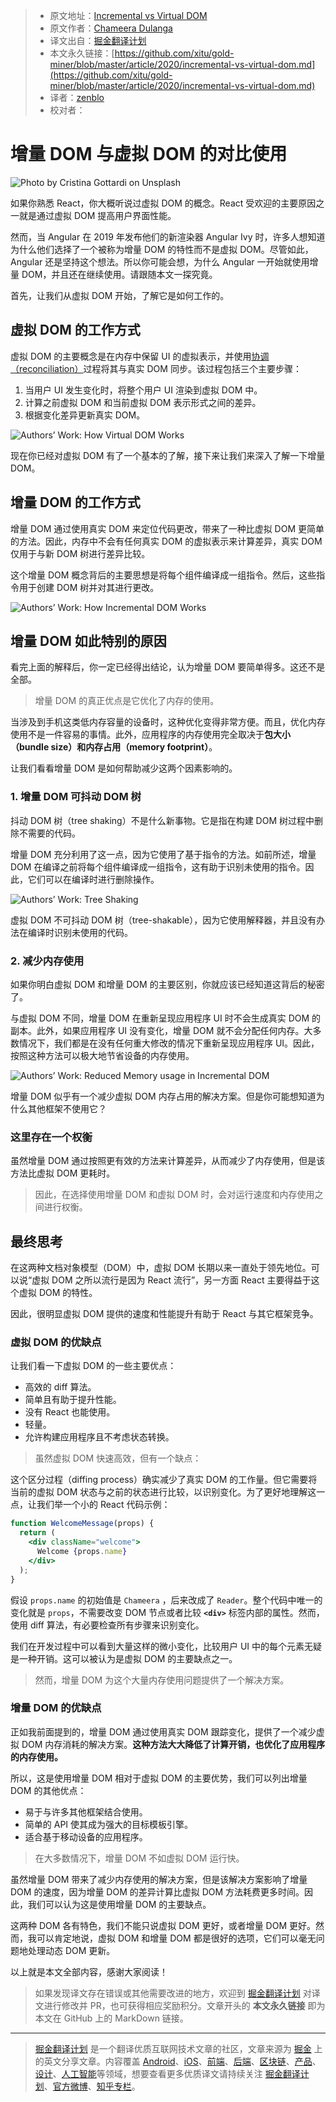 > * 原文地址：[Incremental vs Virtual DOM](https://blog.bitsrc.io/incremental-vs-virtual-dom-eb7157e43dca)
> * 原文作者：[Chameera Dulanga](https://medium.com/@chameeradulanga)
> * 译文出自：[掘金翻译计划](https://github.com/xitu/gold-miner)
> * 本文永久链接：[https://github.com/xitu/gold-miner/blob/master/article/2020/incremental-vs-virtual-dom.md](https://github.com/xitu/gold-miner/blob/master/article/2020/incremental-vs-virtual-dom.md)
> * 译者：[zenblo](https://github.com/zenblo)
> * 校对者：

# 增量 DOM 与虚拟 DOM 的对比使用

![Photo by [Cristina Gottardi](https://unsplash.com/@cristina_gottardi?utm_source=medium&utm_medium=referral) on [Unsplash](https://unsplash.com?utm_source=medium&utm_medium=referral)](https://cdn-images-1.medium.com/max/9666/0*ivwXO-FM6XbH3ugm)

如果你熟悉 React，你大概听说过虚拟 DOM 的概念。React 受欢迎的主要原因之一就是通过虚拟 DOM 提高用户界面性能。

然而，当 Angular 在 2019 年发布他们的新渲染器 Angular Ivy 时，许多人想知道为什么他们选择了一个被称为增量 DOM 的特性而不是虚拟 DOM。尽管如此，Angular 还是坚持这个想法。所以你可能会想，为什么 Angular 一开始就使用增量 DOM，并且还在继续使用。请跟随本文一探究竟。

首先，让我们从虚拟 DOM 开始，了解它是如何工作的。

## 虚拟 DOM 的工作方式

虚拟 DOM 的主要概念是在内存中保留 UI 的虚拟表示，并使用[协调（reconciliation）](https://reactjs.org/docs/reconciliation.html)过程将其与真实 DOM 同步。该过程包括三个主要步骤：

1. 当用户 UI 发生变化时，将整个用户 UI 渲染到虚拟 DOM 中。
2. 计算之前虚拟 DOM 和当前虚拟 DOM 表示形式之间的差异。
3. 根据变化差异更新真实 DOM。

![Authors’ Work: How Virtual DOM Works](https://cdn-images-1.medium.com/max/2000/1*8OCCATi8_5HmWI1QpjrRNA.png)



现在你已经对虚拟 DOM 有了一个基本的了解，接下来让我们来深入了解一下增量 DOM。

## 增量 DOM 的工作方式

增量 DOM 通过使用真实 DOM 来定位代码更改，带来了一种比虚拟 DOM 更简单的方法。因此，内存中不会有任何真实 DOM 的虚拟表示来计算差异，真实 DOM 仅用于与新 DOM 树进行差异比较。

这个增量 DOM 概念背后的主要思想是将每个组件编译成一组指令。然后，这些指令用于创建 DOM 树并对其进行更改。

![Authors’ Work: How Incremental DOM Works](https://cdn-images-1.medium.com/max/2000/1*GHX157rdwWEP1pqfpgMfDQ.png)

## 增量 DOM 如此特别的原因

看完上面的解释后，你一定已经得出结论，认为增量 DOM 要简单得多。这还不是全部。

> 增量 DOM 的真正优点是它优化了内存的使用。

当涉及到手机这类低内存容量的设备时，这种优化变得非常方便。而且，优化内存使用不是一件容易的事情。此外，应用程序的内存使用完全取决于**包大小（bundle size）**和**内存占用（memory footprint）**。

让我们看看增量 DOM 是如何帮助减少这两个因素影响的。

### 1. 增量 DOM 可抖动 DOM 树

抖动 DOM 树（tree shaking）不是什么新事物。它是指在构建 DOM 树过程中删除不需要的代码。

增量 DOM 充分利用了这一点，因为它使用了基于指令的方法。如前所述，增量 DOM 在编译之前将每个组件编译成一组指令，这有助于识别未使用的指令。因此，它们可以在编译时进行删除操作。

![Authors’ Work: Tree Shaking](https://cdn-images-1.medium.com/max/3026/1*kgsIwDbufdFqoPnmWf15MQ.png)

虚拟 DOM 不可抖动 DOM 树（tree-shakable），因为它使用解释器，并且没有办法在编译时识别未使用的代码。

### 2. 减少内存使用

如果你明白虚拟 DOM 和增量 DOM 的主要区别，你就应该已经知道这背后的秘密了。

与虚拟 DOM 不同，增量 DOM 在重新呈现应用程序 UI 时不会生成真实 DOM 的副本。此外，如果应用程序 UI 没有变化，增量 DOM 就不会分配任何内存。大多数情况下，我们都是在没有任何重大修改的情况下重新呈现应用程序 UI。因此，按照这种方法可以极大地节省设备的内存使用。

![Authors’ Work: Reduced Memory usage in Incremental DOM](https://cdn-images-1.medium.com/max/2168/1*4P1uTqoBoU_gd4Z3i6r7sA.png)

增量 DOM 似乎有一个减少虚拟 DOM 内存占用的解决方案。但是你可能想知道为什么其他框架不使用它？

### 这里存在一个权衡

虽然增量 DOM 通过按照更有效的方法来计算差异，从而减少了内存使用，但是该方法比虚拟 DOM 更耗时。

> 因此，在选择使用增量 DOM 和虚拟 DOM 时，会对运行速度和内存使用之间进行权衡。

## 最终思考

在这两种文档对象模型（DOM）中，虚拟 DOM 长期以来一直处于领先地位。可以说“虚拟 DOM 之所以流行是因为 React 流行”，另一方面 React 主要得益于这个虚拟 DOM 的特性。

因此，很明显虚拟 DOM 提供的速度和性能提升有助于 React 与其它框架竞争。

### 虚拟 DOM 的优缺点

让我们看一下虚拟 DOM 的一些主要优点：

* 高效的 diff 算法。
* 简单且有助于提升性能。
* 没有 React 也能使用。
* 轻量。
* 允许构建应用程序且不考虑状态转换。

> 虽然虚拟 DOM 快速高效，但有一个缺点：

这个区分过程（diffing process）确实减少了真实 DOM 的工作量。但它需要将当前的虚拟 DOM 状态与之前的状态进行比较，以识别变化。为了更好地理解这一点，让我们举一个小的 React 代码示例：

```jsx
function WelcomeMessage(props) {
  return (
    <div className="welcome">
      Welcome {props.name}
    </div>
  );
}
```

假设 `props.name` 的初始值是 `Chameera` ，后来改成了 `Reader`。整个代码中唯一的变化就是 `props`，不需要改变 DOM 节点或者比较 **`<div>`** 标签内部的属性。然而，使用 diff 算法，有必要检查所有步骤来识别变化。

我们在开发过程中可以看到大量这样的微小变化，比较用户 UI 中的每个元素无疑是一种开销。这可以被认为是虚拟 DOM 的主要缺点之一。

> 然而，增量 DOM 为这个大量内存使用问题提供了一个解决方案。

### 增量 DOM 的优缺点

正如我前面提到的，增量 DOM 通过使用真实 DOM 跟踪变化，提供了一个减少虚拟 DOM 内存消耗的解决方案。**这种方法大大降低了计算开销，也优化了应用程序的内存使用。**

所以，这是使用增量 DOM 相对于虚拟 DOM 的主要优势，我们可以列出增量 DOM 的其他优点：

* 易于与许多其他框架结合使用。
* 简单的 API 使其成为强大的目标模板引擎。
* 适合基于移动设备的应用程序。

> 在大多数情况下，增量 DOM 不如虚拟 DOM 运行快。

虽然增量 DOM 带来了减少内存使用的解决方案，但是该解决方案影响了增量 DOM 的速度，因为增量 DOM 的差异计算比虚拟 DOM 方法耗费更多时间。因此，我们可以认为这是使用增量 DOM 的主要缺点。

这两种 DOM 各有特色，我们不能只说虚拟 DOM 更好，或者增量 DOM 更好。然而，我可以肯定地说，虚拟 DOM 和增量 DOM 都是很好的选项，它们可以毫无问题地处理动态 DOM 更新。

以上就是本文全部内容，感谢大家阅读！

> 如果发现译文存在错误或其他需要改进的地方，欢迎到 [掘金翻译计划](https://github.com/xitu/gold-miner) 对译文进行修改并 PR，也可获得相应奖励积分。文章开头的 **本文永久链接** 即为本文在 GitHub 上的 MarkDown 链接。

---

> [掘金翻译计划](https://github.com/xitu/gold-miner) 是一个翻译优质互联网技术文章的社区，文章来源为 [掘金](https://juejin.im) 上的英文分享文章。内容覆盖 [Android](https://github.com/xitu/gold-miner#android)、[iOS](https://github.com/xitu/gold-miner#ios)、[前端](https://github.com/xitu/gold-miner#前端)、[后端](https://github.com/xitu/gold-miner#后端)、[区块链](https://github.com/xitu/gold-miner#区块链)、[产品](https://github.com/xitu/gold-miner#产品)、[设计](https://github.com/xitu/gold-miner#设计)、[人工智能](https://github.com/xitu/gold-miner#人工智能)等领域，想要查看更多优质译文请持续关注 [掘金翻译计划](https://github.com/xitu/gold-miner)、[官方微博](http://weibo.com/juejinfanyi)、[知乎专栏](https://zhuanlan.zhihu.com/juejinfanyi)。
